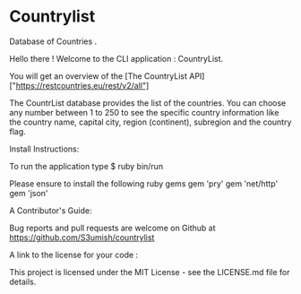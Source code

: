 # Countrylist

Database of Countries .

Hello there ! Welcome to the CLI application : CountryList.

You will get an overview of the [The CountryList API] ["https://restcountries.eu/rest/v2/all"]

The CountrList database provides the list of the countries. You can choose any number between 1 to 250 to see the specific country information like the country name, capital city, region (continent), subregion and the country flag. 

Install Instructions:

To run the application type $ ruby bin/run  

Please ensure to install the following ruby gems
gem 'pry'
gem 'net/http'
gem 'json'

A Contributor's Guide:

Bug reports and pull requests are welcome on Github at https://github.com/S3umish/countrylist

A link to the license for your code :

This project is licensed under the MIT License - see the LICENSE.md file for details.


